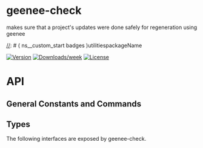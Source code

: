 
[//]: # ( ns__file unit: standard, comp: README.md )

[//]: # ( ns__custom_start beginning )

[//]: # ( ns__custom_end beginning )

[//]: # ( ns__start_section intro )

[//]: # ( ns__custom_start description )
geenee-check
======
makes sure that a project&#x27;s updates were done safely for regeneration using geenee

[//]: # ( ns__custom_end description )

[//]: # ( ns__custom_start afterDescription )

[//]: # ( ns__custom_end afterDescription )

[//]: # ( ns__custom_start badges )utilitiespackageName

[//]: # ( ns__start_section usageSection )

[![Version](https://img.shields.io/npm/v/geenee-check.svg)](https://npmjs.org/package/geenee-check)
[![Downloads/week](https://img.shields.io/npm/dw/geenee-check.svg)](https://npmjs.org/package/geenee-check)
[![License](https://img.shields.io/npm/l/geenee-check.svg)](https://github.com/YizYah/geenee-check/blob/master/package.json)

[//]: # ( ns__custom_end badges )

[//]: # ( ns__end_section intro )


[//]: # ( ns__start_section api )

# API

## General Constants and Commands



## Types
The following interfaces are exposed by geenee-check.


[//]: # ( ns__end_section api )

